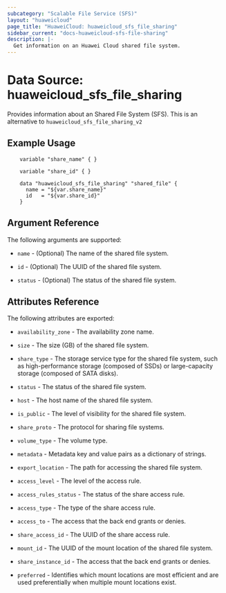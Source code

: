 ```yaml
---
subcategory: "Scalable File Service (SFS)"
layout: "huaweicloud"
page_title: "HuaweiCloud: huaweicloud_sfs_file_sharing"
sidebar_current: "docs-huaweicloud-sfs-file-sharing"
description: |-
  Get information on an Huawei Cloud shared file system.
---
```


# Data Source: huaweicloud\_sfs\_file\_sharing

Provides information about an Shared File System (SFS).
This is an alternative to `huaweicloud_sfs_file_sharing_v2`

## Example Usage

```hcl
    variable "share_name" { }

    variable "share_id" { }

    data "huaweicloud_sfs_file_sharing" "shared_file" {
      name = "${var.share_name}"
      id   = "${var.share_id}"
    }

```

## Argument Reference
The following arguments are supported:

* `name` - (Optional) The name of the shared file system.

* `id` - (Optional) The UUID of the shared file system.

* `status` - (Optional) The status of the shared file system.


## Attributes Reference

The following attributes are exported:

* `availability_zone` - The availability zone name.

* `size` - 	The size (GB) of the shared file system.

* `share_type` - The storage service type for the shared file system, such as high-performance storage (composed of SSDs) or large-capacity storage (composed of SATA disks).

* `status` - The status of the shared file system.

* `host` - The host name of the shared file system.

* `is_public` - The level of visibility for the shared file system.

* `share_proto` - The protocol for sharing file systems.

* `volume_type` - The volume type.

* `metadata` - Metadata key and value pairs as a dictionary of strings.

* `export_location` - The path for accessing the shared file system.

* `access_level` - The level of the access rule.

* `access_rules_status` - The status of the share access rule.

* `access_type` - The type of the share access rule.

* `access_to` - The access that the back end grants or denies.

* `share_access_id` - The UUID of the share access rule.

* `mount_id` - The UUID of the mount location of the shared file system.

* `share_instance_id` - The access that the back end grants or denies.

* `preferred` - Identifies which mount locations are most efficient and are used preferentially when multiple mount locations exist.

